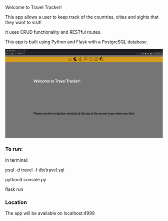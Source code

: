 Welcome to Travel Tracker!

This app allows a user to keep track of the countries, cities and sights that they want to visit!

It uses CRUD functionality and RESTful routes.

This app is built using Python and Flask with a PostgreSQL database.

<img src="img/homepage.png" alt="homepage">

### To run:
 
In terminal:

psql -d travel -f db/travel.sql

python3 console.py

flask run

### Location

The app will be available on localhost:4999